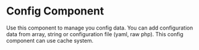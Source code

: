 # Config Component

Use this component to manage you config data.
You can add configuration data from array, string or configuration file (yaml, raw php).
This config component can use cache system.